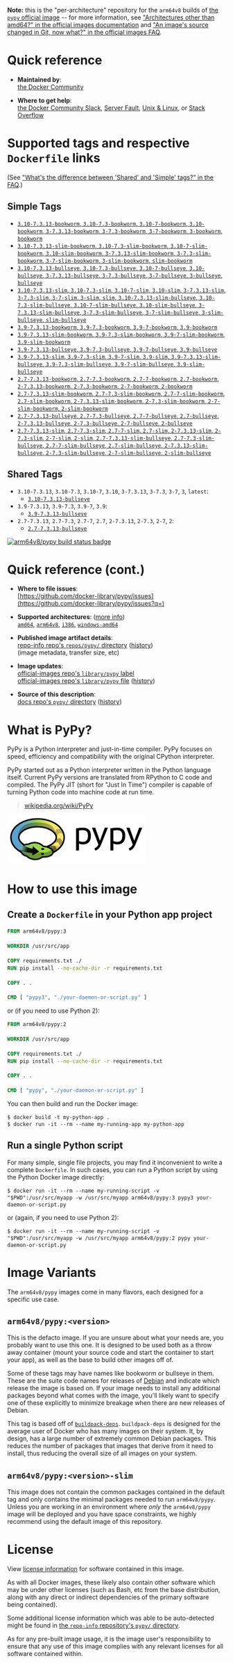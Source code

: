 <!--

********************************************************************************

WARNING:

    DO NOT EDIT "pypy/README.md"

    IT IS AUTO-GENERATED

    (from the other files in "pypy/" combined with a set of templates)

********************************************************************************

-->

**Note:** this is the "per-architecture" repository for the `arm64v8` builds of [the `pypy` official image](https://hub.docker.com/_/pypy) -- for more information, see ["Architectures other than amd64?" in the official images documentation](https://github.com/docker-library/official-images#architectures-other-than-amd64) and ["An image's source changed in Git, now what?" in the official images FAQ](https://github.com/docker-library/faq#an-images-source-changed-in-git-now-what).

# Quick reference

-	**Maintained by**:  
	[the Docker Community](https://github.com/docker-library/pypy)

-	**Where to get help**:  
	[the Docker Community Slack](https://dockr.ly/comm-slack), [Server Fault](https://serverfault.com/help/on-topic), [Unix & Linux](https://unix.stackexchange.com/help/on-topic), or [Stack Overflow](https://stackoverflow.com/help/on-topic)

# Supported tags and respective `Dockerfile` links

(See ["What's the difference between 'Shared' and 'Simple' tags?" in the FAQ](https://github.com/docker-library/faq#whats-the-difference-between-shared-and-simple-tags).)

## Simple Tags

-	[`3.10-7.3.13-bookworm`, `3.10-7.3-bookworm`, `3.10-7-bookworm`, `3.10-bookworm`, `3-7.3.13-bookworm`, `3-7.3-bookworm`, `3-7-bookworm`, `3-bookworm`, `bookworm`](https://github.com/docker-library/pypy/blob/5e62c69facf8055515e337881b91a51050c02bdb/3.10/bookworm/Dockerfile)
-	[`3.10-7.3.13-slim-bookworm`, `3.10-7.3-slim-bookworm`, `3.10-7-slim-bookworm`, `3.10-slim-bookworm`, `3-7.3.13-slim-bookworm`, `3-7.3-slim-bookworm`, `3-7-slim-bookworm`, `3-slim-bookworm`, `slim-bookworm`](https://github.com/docker-library/pypy/blob/5e62c69facf8055515e337881b91a51050c02bdb/3.10/slim-bookworm/Dockerfile)
-	[`3.10-7.3.13-bullseye`, `3.10-7.3-bullseye`, `3.10-7-bullseye`, `3.10-bullseye`, `3-7.3.13-bullseye`, `3-7.3-bullseye`, `3-7-bullseye`, `3-bullseye`, `bullseye`](https://github.com/docker-library/pypy/blob/5e62c69facf8055515e337881b91a51050c02bdb/3.10/bullseye/Dockerfile)
-	[`3.10-7.3.13-slim`, `3.10-7.3-slim`, `3.10-7-slim`, `3.10-slim`, `3-7.3.13-slim`, `3-7.3-slim`, `3-7-slim`, `3-slim`, `slim`, `3.10-7.3.13-slim-bullseye`, `3.10-7.3-slim-bullseye`, `3.10-7-slim-bullseye`, `3.10-slim-bullseye`, `3-7.3.13-slim-bullseye`, `3-7.3-slim-bullseye`, `3-7-slim-bullseye`, `3-slim-bullseye`, `slim-bullseye`](https://github.com/docker-library/pypy/blob/5e62c69facf8055515e337881b91a51050c02bdb/3.10/slim-bullseye/Dockerfile)
-	[`3.9-7.3.13-bookworm`, `3.9-7.3-bookworm`, `3.9-7-bookworm`, `3.9-bookworm`](https://github.com/docker-library/pypy/blob/eb44bfb226b37bf5e8f73d845f74c98742db637a/3.9/bookworm/Dockerfile)
-	[`3.9-7.3.13-slim-bookworm`, `3.9-7.3-slim-bookworm`, `3.9-7-slim-bookworm`, `3.9-slim-bookworm`](https://github.com/docker-library/pypy/blob/eb44bfb226b37bf5e8f73d845f74c98742db637a/3.9/slim-bookworm/Dockerfile)
-	[`3.9-7.3.13-bullseye`, `3.9-7.3-bullseye`, `3.9-7-bullseye`, `3.9-bullseye`](https://github.com/docker-library/pypy/blob/eb44bfb226b37bf5e8f73d845f74c98742db637a/3.9/bullseye/Dockerfile)
-	[`3.9-7.3.13-slim`, `3.9-7.3-slim`, `3.9-7-slim`, `3.9-slim`, `3.9-7.3.13-slim-bullseye`, `3.9-7.3-slim-bullseye`, `3.9-7-slim-bullseye`, `3.9-slim-bullseye`](https://github.com/docker-library/pypy/blob/eb44bfb226b37bf5e8f73d845f74c98742db637a/3.9/slim-bullseye/Dockerfile)
-	[`2.7-7.3.13-bookworm`, `2.7-7.3-bookworm`, `2.7-7-bookworm`, `2.7-bookworm`, `2-7.3.13-bookworm`, `2-7.3-bookworm`, `2-7-bookworm`, `2-bookworm`](https://github.com/docker-library/pypy/blob/aa454a51687d87368d17c300dd06e4916ab4c539/2.7/bookworm/Dockerfile)
-	[`2.7-7.3.13-slim-bookworm`, `2.7-7.3-slim-bookworm`, `2.7-7-slim-bookworm`, `2.7-slim-bookworm`, `2-7.3.13-slim-bookworm`, `2-7.3-slim-bookworm`, `2-7-slim-bookworm`, `2-slim-bookworm`](https://github.com/docker-library/pypy/blob/aa454a51687d87368d17c300dd06e4916ab4c539/2.7/slim-bookworm/Dockerfile)
-	[`2.7-7.3.13-bullseye`, `2.7-7.3-bullseye`, `2.7-7-bullseye`, `2.7-bullseye`, `2-7.3.13-bullseye`, `2-7.3-bullseye`, `2-7-bullseye`, `2-bullseye`](https://github.com/docker-library/pypy/blob/aa454a51687d87368d17c300dd06e4916ab4c539/2.7/bullseye/Dockerfile)
-	[`2.7-7.3.13-slim`, `2.7-7.3-slim`, `2.7-7-slim`, `2.7-slim`, `2-7.3.13-slim`, `2-7.3-slim`, `2-7-slim`, `2-slim`, `2.7-7.3.13-slim-bullseye`, `2.7-7.3-slim-bullseye`, `2.7-7-slim-bullseye`, `2.7-slim-bullseye`, `2-7.3.13-slim-bullseye`, `2-7.3-slim-bullseye`, `2-7-slim-bullseye`, `2-slim-bullseye`](https://github.com/docker-library/pypy/blob/aa454a51687d87368d17c300dd06e4916ab4c539/2.7/slim-bullseye/Dockerfile)

## Shared Tags

-	`3.10-7.3.13`, `3.10-7.3`, `3.10-7`, `3.10`, `3-7.3.13`, `3-7.3`, `3-7`, `3`, `latest`:
	-	[`3.10-7.3.13-bullseye`](https://github.com/docker-library/pypy/blob/5e62c69facf8055515e337881b91a51050c02bdb/3.10/bullseye/Dockerfile)
-	`3.9-7.3.13`, `3.9-7.3`, `3.9-7`, `3.9`:
	-	[`3.9-7.3.13-bullseye`](https://github.com/docker-library/pypy/blob/eb44bfb226b37bf5e8f73d845f74c98742db637a/3.9/bullseye/Dockerfile)
-	`2.7-7.3.13`, `2.7-7.3`, `2.7-7`, `2.7`, `2-7.3.13`, `2-7.3`, `2-7`, `2`:
	-	[`2.7-7.3.13-bullseye`](https://github.com/docker-library/pypy/blob/aa454a51687d87368d17c300dd06e4916ab4c539/2.7/bullseye/Dockerfile)

[![arm64v8/pypy build status badge](https://img.shields.io/jenkins/s/https/doi-janky.infosiftr.net/job/multiarch/job/arm64v8/job/pypy.svg?label=arm64v8/pypy%20%20build%20job)](https://doi-janky.infosiftr.net/job/multiarch/job/arm64v8/job/pypy/)

# Quick reference (cont.)

-	**Where to file issues**:  
	[https://github.com/docker-library/pypy/issues](https://github.com/docker-library/pypy/issues?q=)

-	**Supported architectures**: ([more info](https://github.com/docker-library/official-images#architectures-other-than-amd64))  
	[`amd64`](https://hub.docker.com/r/amd64/pypy/), [`arm64v8`](https://hub.docker.com/r/arm64v8/pypy/), [`i386`](https://hub.docker.com/r/i386/pypy/), [`windows-amd64`](https://hub.docker.com/r/winamd64/pypy/)

-	**Published image artifact details**:  
	[repo-info repo's `repos/pypy/` directory](https://github.com/docker-library/repo-info/blob/master/repos/pypy) ([history](https://github.com/docker-library/repo-info/commits/master/repos/pypy))  
	(image metadata, transfer size, etc)

-	**Image updates**:  
	[official-images repo's `library/pypy` label](https://github.com/docker-library/official-images/issues?q=label%3Alibrary%2Fpypy)  
	[official-images repo's `library/pypy` file](https://github.com/docker-library/official-images/blob/master/library/pypy) ([history](https://github.com/docker-library/official-images/commits/master/library/pypy))

-	**Source of this description**:  
	[docs repo's `pypy/` directory](https://github.com/docker-library/docs/tree/master/pypy) ([history](https://github.com/docker-library/docs/commits/master/pypy))

# What is PyPy?

PyPy is a Python interpreter and just-in-time compiler. PyPy focuses on speed, efficiency and compatibility with the original CPython interpreter.

PyPy started out as a Python interpreter written in the Python language itself. Current PyPy versions are translated from RPython to C code and compiled. The PyPy JIT (short for "Just In Time") compiler is capable of turning Python code into machine code at run time.

> [wikipedia.org/wiki/PyPy](https://en.wikipedia.org/wiki/PyPy)

![logo](https://raw.githubusercontent.com/docker-library/docs/ff804ee81e3f94dab5cd207a0a0504e5e67606dd/pypy/logo.png)

# How to use this image

## Create a `Dockerfile` in your Python app project

```dockerfile
FROM arm64v8/pypy:3

WORKDIR /usr/src/app

COPY requirements.txt ./
RUN pip install --no-cache-dir -r requirements.txt

COPY . .

CMD [ "pypy3", "./your-daemon-or-script.py" ]
```

or (if you need to use Python 2):

```dockerfile
FROM arm64v8/pypy:2

WORKDIR /usr/src/app

COPY requirements.txt ./
RUN pip install --no-cache-dir -r requirements.txt

COPY . .

CMD [ "pypy", "./your-daemon-or-script.py" ]
```

You can then build and run the Docker image:

```console
$ docker build -t my-python-app .
$ docker run -it --rm --name my-running-app my-python-app
```

## Run a single Python script

For many simple, single file projects, you may find it inconvenient to write a complete `Dockerfile`. In such cases, you can run a Python script by using the Python Docker image directly:

```console
$ docker run -it --rm --name my-running-script -v "$PWD":/usr/src/myapp -w /usr/src/myapp arm64v8/pypy:3 pypy3 your-daemon-or-script.py
```

or (again, if you need to use Python 2):

```console
$ docker run -it --rm --name my-running-script -v "$PWD":/usr/src/myapp -w /usr/src/myapp arm64v8/pypy:2 pypy your-daemon-or-script.py
```

# Image Variants

The `arm64v8/pypy` images come in many flavors, each designed for a specific use case.

## `arm64v8/pypy:<version>`

This is the defacto image. If you are unsure about what your needs are, you probably want to use this one. It is designed to be used both as a throw away container (mount your source code and start the container to start your app), as well as the base to build other images off of.

Some of these tags may have names like bookworm or bullseye in them. These are the suite code names for releases of [Debian](https://wiki.debian.org/DebianReleases) and indicate which release the image is based on. If your image needs to install any additional packages beyond what comes with the image, you'll likely want to specify one of these explicitly to minimize breakage when there are new releases of Debian.

This tag is based off of [`buildpack-deps`](https://hub.docker.com/_/buildpack-deps/). `buildpack-deps` is designed for the average user of Docker who has many images on their system. It, by design, has a large number of extremely common Debian packages. This reduces the number of packages that images that derive from it need to install, thus reducing the overall size of all images on your system.

## `arm64v8/pypy:<version>-slim`

This image does not contain the common packages contained in the default tag and only contains the minimal packages needed to run `arm64v8/pypy`. Unless you are working in an environment where *only* the `arm64v8/pypy` image will be deployed and you have space constraints, we highly recommend using the default image of this repository.

# License

View [license information](https://bitbucket.org/pypy/pypy/src/c3ff0dd6252b6ba0d230f3624dbb4aab8973a1d0/LICENSE?at=default) for software contained in this image.

As with all Docker images, these likely also contain other software which may be under other licenses (such as Bash, etc from the base distribution, along with any direct or indirect dependencies of the primary software being contained).

Some additional license information which was able to be auto-detected might be found in [the `repo-info` repository's `pypy/` directory](https://github.com/docker-library/repo-info/tree/master/repos/pypy).

As for any pre-built image usage, it is the image user's responsibility to ensure that any use of this image complies with any relevant licenses for all software contained within.

